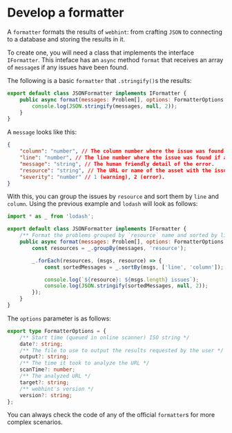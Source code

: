 # Develop a formatter

A `formatter` formats the results of `webhint`: from crafting `JSON` to
connecting to a database and storing the results in it.

To create one, you will need a class that implements the interface
`IFormatter`. This inteface has an `async` method `format` that
receives an array of `message`s if any issues have been found.

The following is a basic `formatter` that `.stringify()`s the results:

<!-- eslint-disable require-await -->

```js
export default class JSONFormatter implements IFormatter {
    public async format(messages: Problem[], options: FormatterOptions = {}) {
        console.log(JSON.stringify(messages, null, 2));
    }
}
```

<!-- eslint-enable require-await -->

A `message` looks like this:

```json
{
    "column": "number", // The column number where the issue was found if applicable.
    "line": "number", // The line number where the issue was found if applicable.
    "message": "string", // The human friendly detail of the error.
    "resource": "string", // The URL or name of the asset with the issue.
    "severity": "number" // 1 (warning), 2 (error).
}
```

With this, you can group the issues by `resource` and sort them by
`line` and `column`. Using the previous example and `lodash` will
look as follows:

<!-- eslint-disable require-await -->

```js
import * as _ from 'lodash';

export default class JSONFormatter implements IFormatter {
    /** Format the problems grouped by `resource` name and sorted by line and column number */
    public async format(messages: Problem[], options: FormatterOptions = {}) {
        const resources = _.groupBy(messages, 'resource');

        _.forEach(resources, (msgs, resource) => {
            const sortedMessages = _.sortBy(msgs, ['line', 'column']);

            console.log(`${resource}: ${msgs.length} issues`);
            console.log(JSON.stringify(sortedMessages, null, 2));
        });
    }
}
```

<!-- eslint-enable require-await -->

The `options` parameter is as follows:

```ts
export type FormatterOptions = {
    /** Start time (queued in online scanner) ISO string */
    date?: string;
    /** The file to use to output the results requested by the user */
    output?: string;
    /** The time it took to analyze the URL */
    scanTime?: number;
    /** The analyzed URL */
    target?: string;
    /** webhint's version */
    version?: string;
};
```

You can always check the code of any of the official `formatter`s for
more complex scenarios.
